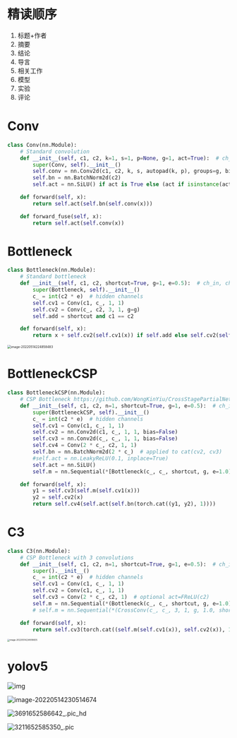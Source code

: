 # 精读顺序

1. 标题+作者
2. 摘要
3. 结论
4. 导言
5. 相关工作
6. 模型
7. 实验
8. 评论



# Conv

```python
class Conv(nn.Module):
    # Standard convolution
    def __init__(self, c1, c2, k=1, s=1, p=None, g=1, act=True):  # ch_in, ch_out, kernel, stride, padding, groups
        super(Conv, self).__init__()
        self.conv = nn.Conv2d(c1, c2, k, s, autopad(k, p), groups=g, bias=False)
        self.bn = nn.BatchNorm2d(c2)
        self.act = nn.SiLU() if act is True else (act if isinstance(act, nn.Module) else nn.Identity())

    def forward(self, x):
        return self.act(self.bn(self.conv(x)))

    def forward_fuse(self, x):
        return self.act(self.conv(x))
```





# Bottleneck

```python
class Bottleneck(nn.Module):
    # Standard bottleneck
    def __init__(self, c1, c2, shortcut=True, g=1, e=0.5):  # ch_in, ch_out, shortcut, groups, expansion
        super(Bottleneck, self).__init__()
        c_ = int(c2 * e)  # hidden channels
        self.cv1 = Conv(c1, c_, 1, 1)
        self.cv2 = Conv(c_, c2, 3, 1, g=g)
        self.add = shortcut and c1 == c2

    def forward(self, x):
        return x + self.cv2(self.cv1(x)) if self.add else self.cv2(self.cv1(x))
```

<img src="https://raw.githubusercontent.com/yin-qiyu/picbed/master/img/202205142248516.png" alt="image-20220514224858483" style="zoom:50%;" />



# BottleneckCSP

```python
class BottleneckCSP(nn.Module):
    # CSP Bottleneck https://github.com/WongKinYiu/CrossStagePartialNetworks
    def __init__(self, c1, c2, n=1, shortcut=True, g=1, e=0.5):  # ch_in, ch_out, number, shortcut, groups, expansion
        super(BottleneckCSP, self).__init__()
        c_ = int(c2 * e)  # hidden channels
        self.cv1 = Conv(c1, c_, 1, 1)
        self.cv2 = nn.Conv2d(c1, c_, 1, 1, bias=False)
        self.cv3 = nn.Conv2d(c_, c_, 1, 1, bias=False)
        self.cv4 = Conv(2 * c_, c2, 1, 1)
        self.bn = nn.BatchNorm2d(2 * c_)  # applied to cat(cv2, cv3)
        #self.act = nn.LeakyReLU(0.1, inplace=True)
        self.act = nn.SiLU()
        self.m = nn.Sequential(*[Bottleneck(c_, c_, shortcut, g, e=1.0) for _ in range(n)])

    def forward(self, x):
        y1 = self.cv3(self.m(self.cv1(x)))
        y2 = self.cv2(x)
        return self.cv4(self.act(self.bn(torch.cat((y1, y2), 1))))
```



# C3

```python
class C3(nn.Module):
    # CSP Bottleneck with 3 convolutions
    def __init__(self, c1, c2, n=1, shortcut=True, g=1, e=0.5):  # ch_in, ch_out, number, shortcut, groups, expansion
        super().__init__()
        c_ = int(c2 * e)  # hidden channels
        self.cv1 = Conv(c1, c_, 1, 1)
        self.cv2 = Conv(c1, c_, 1, 1)
        self.cv3 = Conv(2 * c_, c2, 1)  # optional act=FReLU(c2)
        self.m = nn.Sequential(*(Bottleneck(c_, c_, shortcut, g, e=1.0) for _ in range(n)))
        # self.m = nn.Sequential(*(CrossConv(c_, c_, 3, 1, g, 1.0, shortcut) for _ in range(n)))

    def forward(self, x):
        return self.cv3(torch.cat((self.m(self.cv1(x)), self.cv2(x)), 1))
```

<img src="https://raw.githubusercontent.com/yin-qiyu/picbed/master/img/202205142249908.png" alt="image-20220514224908835" style="zoom: 33%;" />

# yolov5

![img](https://raw.githubusercontent.com/yin-qiyu/picbed/master/img/202204091516213.png)

 

![image-20220514230514674](https://raw.githubusercontent.com/yin-qiyu/picbed/master/img/202205142305723.png)











![3691652586642_.pic_hd](https://raw.githubusercontent.com/yin-qiyu/picbed/master/img/202205151151584.jpg)





![3211652585350_.pic](https://raw.githubusercontent.com/yin-qiyu/picbed/master/img/202205151152084.jpg)

